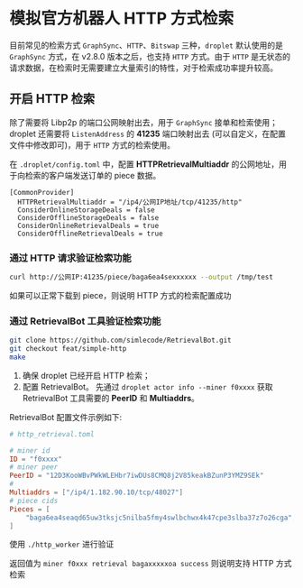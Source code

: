 # 模拟官方机器人 HTTP 方式检索

目前常见的检索方式 `GraphSync`、`HTTP`、`Bitswap` 三种，`droplet` 默认使用的是 `GraphSync` 方式，在 v2.8.0 版本之后，也支持 `HTTP` 方式。由于 `HTTP` 是无状态的请求数据，在检索时无需要建立大量索引的特性，对于检索成功率提升较高。



## 开启 HTTP 检索

除了需要将 Libp2p 的端口公网映射出去，用于 `GraphSync` 接单和检索使用；droplet 还需要将 `ListenAddress` 的 **41235** 端口映射出去 (可以自定义，在配置文件中修改即可)，用于 `HTTP` 方式的检索使用。

在 `.droplet/config.toml` 中，配置 **HTTPRetrievalMultiaddr** 的公网地址，用于向检索的客户端发送订单的 piece 数据。

```
[CommonProvider]
  HTTPRetrievalMultiaddr = "/ip4/公网IP地址/tcp/41235/http"
  ConsiderOnlineStorageDeals = false
  ConsiderOfflineStorageDeals = false
  ConsiderOnlineRetrievalDeals = true
  ConsiderOfflineRetrievalDeals = true
```



### 通过 HTTP 请求验证检索功能

```bash
curl http://公网IP:41235/piece/baga6ea4sexxxxxx --output /tmp/test
```

如果可以正常下载到 piece，则说明 HTTP 方式的检索配置成功



### 通过 RetrievalBot 工具验证检索功能

```bash
git clone https://github.com/simlecode/RetrievalBot.git
git checkout feat/simple-http
make
```



1. 确保 droplet 已经开启 HTTP 检索；
2. 配置 RetrievalBot。 先通过 `droplet actor info --miner f0xxxx` 获取 RetrievalBot 工具需要的 **PeerID** 和 **Multiaddrs**。

RetrievalBot 配置文件示例如下:

```toml
# http_retrieval.toml

# miner id
ID = "f0xxxx"
# miner peer
PeerID = "12D3KooWBvPWkWLEHbr7iwDUs8CMQ8j2V85keakBZunP3YMZ9SEk"
#
Multiaddrs = ["/ip4/1.182.90.10/tcp/48027"]
# piece cids
Pieces = [
    "baga6ea4seaqd65uw3tksjc5nilba5fmy4swlbchwx4k47cpe3slba37z7o26cga",
]
```

使用 `./http_worker` 进行验证

返回值为 `miner f0xxx retrieval bagaxxxxxoa success` 则说明支持 HTTP 方式检索 
